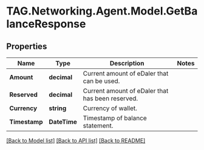 # TAG.Networking.Agent.Model.GetBalanceResponse

## Properties

Name | Type | Description | Notes
------------ | ------------- | ------------- | -------------
**Amount** | **decimal** | Current amount of eDaler that can be used. | 
**Reserved** | **decimal** | Current amount of eDaler that has been reserved. | 
**Currency** | **string** | Currency of wallet. | 
**Timestamp** | **DateTime** | Timestamp of balance statement. | 

[[Back to Model list]](../README.md#documentation-for-models) [[Back to API list]](../README.md#documentation-for-api-endpoints) [[Back to README]](../README.md)

